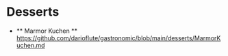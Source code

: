 # Desserts

- ** Marmor Kuchen ** https://github.com/darioflute/gastronomic/blob/main/desserts/MarmorKuchen.md
